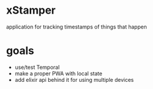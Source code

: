 # xStamper
application for tracking timestamps of things that happen

# goals
- use/test Temporal
- make a proper PWA with local state
- add elixir api behind it for using multiple devices
